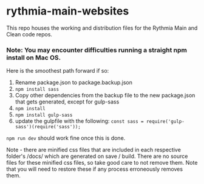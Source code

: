 # rythmia-main-websites
This repo houses the working and distribution files for the Rythmia Main and Clean code repos.

### Note: You may encounter difficulties running a straight npm install on Mac OS.

Here is the smoothest path forward if so:

1. Rename package.json to package.backup.json
2. ```npm install sass```
3. Copy other dependencies from the backup file to the new package.json that gets generated, except for gulp-sass
4. ```npm install```
5. ```npm install gulp-sass```
6. update the gulpfile with the following:
```const sass = require('gulp-sass')(require('sass'));```

```npm run dev``` should work fine once this is done.

Note - there are minified css files that are included in each respective folder's /docs/ which are generated on save / build. There are no source files for these minified css files, so take good care to not remove them. Note that you will need to restore these if any process erroneously removes them.

